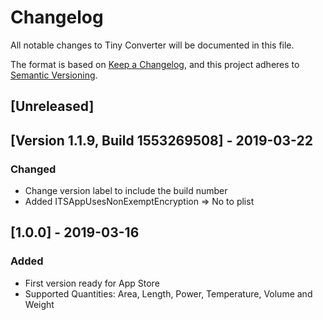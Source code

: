 # Changelog
All notable changes to Tiny Converter will be documented in this file.

The format is based on [Keep a Changelog](https://keepachangelog.com/en/1.0.0/),
and this project adheres to [Semantic Versioning](https://semver.org/spec/v2.0.0.html).

## [Unreleased]

## [Version 1.1.9, Build 1553269508] - 2019-03-22
### Changed
- Change version label to include the build number
- Added ITSAppUsesNonExemptEncryption => No to plist

## [1.0.0] - 2019-03-16
### Added
- First version ready for App Store
- Supported Quantities: Area, Length, Power, Temperature, Volume and Weight
